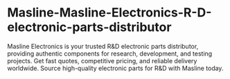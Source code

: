 # Masline-Masline-Electronics-R-D-electronic-parts-distributor
Masline Electronics is your trusted R&amp;D electronic parts distributor, providing authentic components for research, development, and testing projects. Get fast quotes, competitive pricing, and reliable delivery worldwide. Source high-quality electronic parts for R&amp;D with Masline today.
